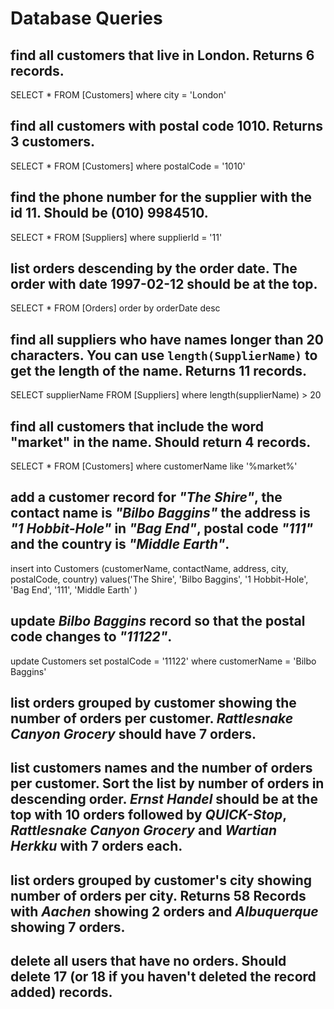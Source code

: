 # Database Queries

## find all customers that live in London. Returns 6 records.

SELECT * FROM [Customers]
where city = 'London'

## find all customers with postal code 1010. Returns 3 customers.
SELECT * FROM [Customers]
where postalCode = '1010'

## find the phone number for the supplier with the id 11. Should be (010) 9984510.

SELECT * FROM [Suppliers]
where supplierId = '11'

## list orders descending by the order date. The order with date 1997-02-12 should be at the top.

SELECT * FROM [Orders]
order by orderDate desc

## find all suppliers who have names longer than 20 characters. You can use `length(SupplierName)` to get the length of the name. Returns 11 records.

SELECT supplierName FROM [Suppliers]
where length(supplierName) > 20

## find all customers that include the word "market" in the name. Should return 4 records.

SELECT * FROM [Customers]
where customerName like '%market%'

## add a customer record for _"The Shire"_, the contact name is _"Bilbo Baggins"_ the address is _"1 Hobbit-Hole"_ in _"Bag End"_, postal code _"111"_ and the country is _"Middle Earth"_.

insert into Customers (customerName, contactName, address, city, postalCode, country)
values('The Shire', 'Bilbo Baggins', '1 Hobbit-Hole', 'Bag End', '111', 'Middle Earth' )

## update _Bilbo Baggins_ record so that the postal code changes to _"11122"_.

update Customers 
set postalCode = '11122'
where customerName = 'Bilbo Baggins'

## list orders grouped by customer showing the number of orders per customer. _Rattlesnake Canyon Grocery_ should have 7 orders.

## list customers names and the number of orders per customer. Sort the list by number of orders in descending order. _Ernst Handel_ should be at the top with 10 orders followed by _QUICK-Stop_, _Rattlesnake Canyon Grocery_ and _Wartian Herkku_ with 7 orders each.

## list orders grouped by customer's city showing number of orders per city. Returns 58 Records with _Aachen_ showing 2 orders and _Albuquerque_ showing 7 orders.

## delete all users that have no orders. Should delete 17 (or 18 if you haven't deleted the record added) records.
